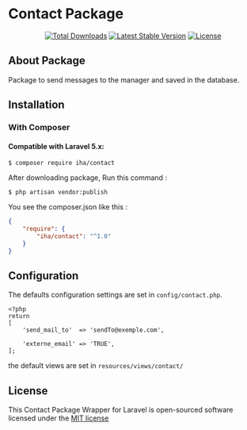 # Contact Package


<p align="center"> 
<a href="https://packagist.org/packages/iha/contact"><img src="https://poser.pugx.org/iha/contact/d/total.svg" alt="Total Downloads"></a>
<a href="https://packagist.org/packages/iha/contact"><img src="https://poser.pugx.org/iha/contact/v/stable.svg" alt="Latest Stable Version"></a>
<a href="https://packagist.org/packages/iha/contact"><img src="https://poser.pugx.org/iha/contact/license.svg" alt="License"></a>
</p>





## About Package

Package to send messages to the manager and saved in the database.


## Installation

### With Composer

#### Compatible with Laravel 5.x:

```
$ composer require iha/contact
```

After downloading package, Run this command :
```
$ php artisan vendor:publish
```




You see the composer.json like this :
```json
{
    "require": {
        "iha/contact": "^1.0"
    }
}
```


## Configuration

The defaults configuration settings are set in `config/contact.php`.

```
<?php
return 
[
    'send_mail_to'  => 'sendTo@exemple.com',

    'externe_email' => 'TRUE',
];
```


the default views are set in `resources/views/contact/`




## License

This Contact Package Wrapper for Laravel is open-sourced software licensed under the [MIT license](http://opensource.org/licenses/MIT)
